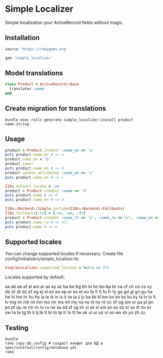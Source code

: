 # Simple Localizer

Simple localization your ActiveRecord fields without magic.

## Installation

```ruby
source 'https://rubygems.org'

gem 'simple_localizer'
```

## Model translations

```ruby
class Product < ActiveRecord::Base
  translates :name
end
```

## Create migration for translations

```console
bundle exec rails generate simple_localizer:install product name:string
```

## Usage

```ruby
product = Product.create! :name_en => 'a'
puts product.name_en # => a
product.name_en = 'b'
product.save!
puts product.name_en # => b
product.update_attributes :name_en => 'c'
puts product.name_en # => c

I18n.default_locale = :en
product = Product.create! :name => 'd'
puts product.name # => d
puts product.name_en # => d

I18n::Backend::Simple.include(I18n::Backend::Fallbacks)
I18n.fallbacks[:ru] = [:ru, :en, :fr]
product = Product.create! :name_fr => 'e', :name_ru => nil, :name_en => nil
puts product.name_ru # => nil
puts product.name # => e
```

## Supported locales
You can change supported locales if necessary. Create file </pre>config/initializers/simple_localizer.rb</pre>:

```ruby
SimpleLocalizer.supported_locales = %w(ru en fr)
```

Locales ​​supported by default:

aa ab ae af al am ar as ay az
ba be bg bh bi bn bo bp br ca
cf ch co cs cy de dr dt dz ef
eg ej el en eo ep er es et eu
fa fi fj fo fr fy ga gd gl gn
gu ha he hi hm hr hu hy ia ie
ik in is it iw ja ji jv ka kk
kl km kn ko ks ku ky la ln lo
lt lv mg mi mk ml mn mo mr ms
mt my na ne nl no nt oc of og
om or pa pl pn ps pt qu re rm
rn ro ru rw sa sd sf sg sh si
sk sl sm sn so sq sr ss st su
sv sw ta te tg th ti tj tk tl
tn to tp tr ts tt tw uk ul ur
uz vi vo wo xh yo zh zu


## Testing

```
bundle
rake copy_db_config # создаст конфиг для БД в spec/internal/config/database.yml
rake
```
